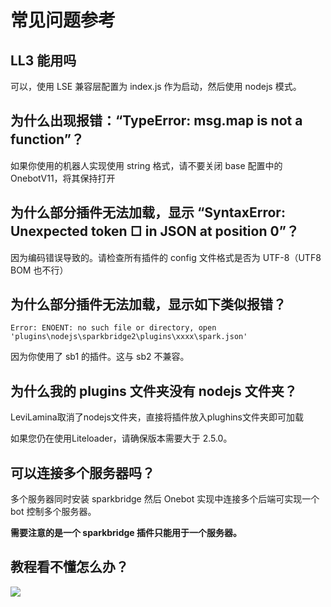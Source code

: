 # 常见问题参考

## LL3 能用吗

可以，使用 LSE 兼容层配置为 index.js 作为启动，然后使用 nodejs 模式。

## 为什么出现报错：“TypeError: msg.map is not a function”？

如果你使用的机器人实现使用 string 格式，请不要关闭 base 配置中的 OnebotV11，将其保持打开

## 为什么部分插件无法加载，显示 “SyntaxError: Unexpected token ﻿□ in JSON at position 0”？

因为编码错误导致的。请检查所有插件的 config 文件格式是否为 UTF-8（UTF8 BOM 也不行）

## 为什么部分插件无法加载，显示如下类似报错？

```
Error: ENOENT: no such file or directory, open 'plugins\nodejs\sparkbridge2\plugins\xxxx\spark.json'
```

因为你使用了 sb1 的插件。这与 sb2 不兼容。

## 为什么我的 plugins 文件夹没有 nodejs 文件夹？

LeviLamina取消了nodejs文件夹，直接将插件放入plughins文件夹即可加载

如果您仍在使用Liteloader，请确保版本需要大于 2.5.0。

## 可以连接多个服务器吗？

多个服务器同时安装 sparkbridge 然后 Onebot 实现中连接多个后端可实现一个 bot 控制多个服务器。

**需要注意的是一个 sparkbridge 插件只能用于一个服务器。**

## 教程看不懂怎么办？

![](/pa.png)